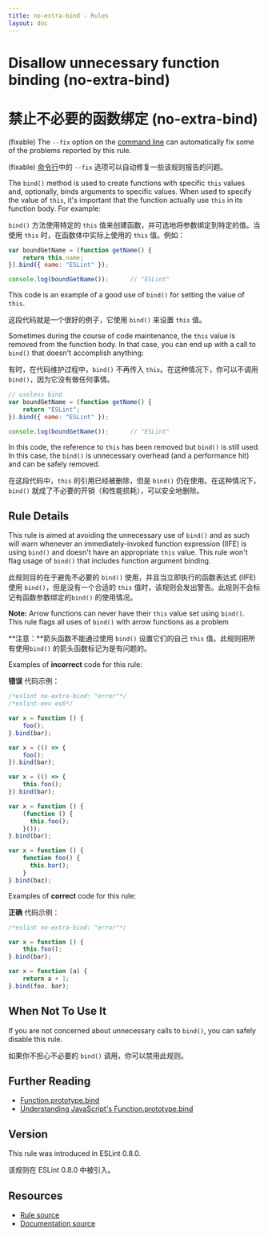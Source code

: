 ```yaml
---
title: no-extra-bind - Rules
layout: doc
---
```

<!-- Note: No pull requests accepted for this file. See README.md in the root directory for details. -->

# Disallow unnecessary function binding (no-extra-bind)

# 禁止不必要的函数绑定 (no-extra-bind)

(fixable) The `--fix` option on the [command line](../user-guide/command-line-interface#fix) can automatically fix some of the problems reported by this rule.

(fixable) [命令行](../user-guide/command-line-interface#fix)中的 `--fix` 选项可以自动修复一些该规则报告的问题。

The `bind()` method is used to create functions with specific `this` values and, optionally, binds arguments to specific values. When used to specify the value of `this`, it's important that the function actually use `this` in its function body. For example:

`bind()` 方法使用特定的 `this` 值来创建函数，并可选地将参数绑定到特定的值。当使用 `this` 时，在函数体中实际上使用的 `this` 值。例如：

```js
var boundGetName = (function getName() {
    return this.name;
}).bind({ name: "ESLint" });

console.log(boundGetName());      // "ESLint"
```

This code is an example of a good use of `bind()` for setting the value of `this`.

这段代码就是一个很好的例子，它使用 `bind()` 来设置 `this` 值。

Sometimes during the course of code maintenance, the `this` value is removed from the function body. In that case, you can end up with a call to `bind()` that doesn't accomplish anything:

有时，在代码维护过程中，`bind()` 不再传入 `this`。在这种情况下，你可以不调用 `bind()`，因为它没有做任何事情。

```js
// useless bind
var boundGetName = (function getName() {
    return "ESLint";
}).bind({ name: "ESLint" });

console.log(boundGetName());      // "ESLint"
```

In this code, the reference to `this` has been removed but `bind()` is still used. In this case, the `bind()` is unnecessary overhead (and a performance hit) and can be safely removed.

在这段代码中，`this` 的引用已经被删除，但是 `bind()` 仍在使用。在这种情况下，`bind()` 就成了不必要的开销（和性能损耗），可以安全地删除。

## Rule Details

This rule is aimed at avoiding the unnecessary use of `bind()` and as such will warn whenever an immediately-invoked function expression (IIFE) is using `bind()` and doesn't have an appropriate `this` value. This rule won't flag usage of `bind()` that includes function argument binding.

此规则目的在于避免不必要的 `bind()` 使用，并且当立即执行的函数表达式 (IIFE) 使用 `bind()`，但是没有一个合适的 `this` 值时，该规则会发出警告。此规则不会标记有函数参数绑定的`bind()` 的使用情况。

**Note:** Arrow functions can never have their `this` value set using `bind()`. This rule flags all uses of `bind()` with arrow functions as a problem

**注意：**箭头函数不能通过使用 `bind()` 设置它们的自己 `this` 值。此规则把所有使用`bind()` 的箭头函数标记为是有问题的。

Examples of **incorrect** code for this rule:

**错误** 代码示例：

```js
/*eslint no-extra-bind: "error"*/
/*eslint-env es6*/

var x = function () {
    foo();
}.bind(bar);

var x = (() => {
    foo();
}).bind(bar);

var x = (() => {
    this.foo();
}).bind(bar);

var x = function () {
    (function () {
      this.foo();
    }());
}.bind(bar);

var x = function () {
    function foo() {
      this.bar();
    }
}.bind(baz);
```

Examples of **correct** code for this rule:

**正确** 代码示例：

```js
/*eslint no-extra-bind: "error"*/

var x = function () {
    this.foo();
}.bind(bar);

var x = function (a) {
    return a + 1;
}.bind(foo, bar);
```

## When Not To Use It

If you are not concerned about unnecessary calls to `bind()`, you can safely disable this rule.

如果你不担心不必要的 `bind()` 调用，你可以禁用此规则。

## Further Reading

* [Function.prototype.bind](https://developer.mozilla.org/en-US/docs/Web/JavaScript/Reference/Global_Objects/Function/bind)
* [Understanding JavaScript's Function.prototype.bind](https://www.smashingmagazine.com/2014/01/understanding-javascript-function-prototype-bind/)

## Version

This rule was introduced in ESLint 0.8.0.

该规则在 ESLint 0.8.0 中被引入。

## Resources

* [Rule source](https://github.com/eslint/eslint/tree/master/lib/rules/no-extra-bind.js)
* [Documentation source](https://github.com/eslint/eslint/tree/master/docs/rules/no-extra-bind.md)
